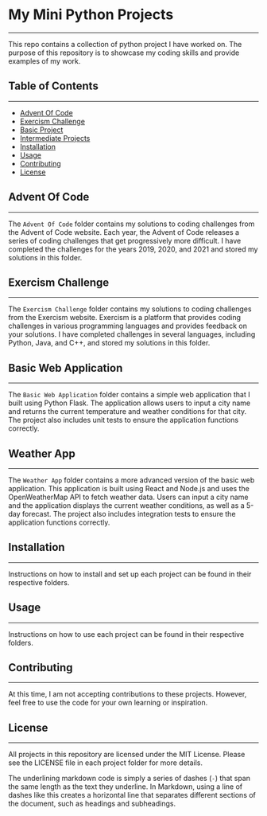 # My Mini Python Projects

---

This repo contains a collection of python project I have worked on. The purpose of this repository is to showcase my coding skills and provide examples of my work.

## Table of Contents

---

- [Advent Of Code](#advent-of-code)
- [Exercism Challenge](#exercism-challenge)
- [Basic Project](#basic-projects)
- [Intermediate Projects](#intermediate-projects)
- [Installation](#installation)
- [Usage](#usage)
- [Contributing](#contributing)
- [License](#license)

## Advent Of Code

---

The `Advent Of Code` folder contains my solutions to coding challenges from the Advent of Code website. Each year, the Advent of Code releases a series of coding challenges that get progressively more difficult. I have completed the challenges for the years 2019, 2020, and 2021 and stored my solutions in this folder.

## Exercism Challenge

---

The `Exercism Challenge` folder contains my solutions to coding challenges from the Exercism website. Exercism is a platform that provides coding challenges in various programming languages and provides feedback on your solutions. I have completed challenges in several languages, including Python, Java, and C++, and stored my solutions in this folder.

## Basic Web Application

---

The `Basic Web Application` folder contains a simple web application that I built using Python Flask. The application allows users to input a city name and returns the current temperature and weather conditions for that city. The project also includes unit tests to ensure the application functions correctly.

## Weather App

---

The `Weather App` folder contains a more advanced version of the basic web application. This application is built using React and Node.js and uses the OpenWeatherMap API to fetch weather data. Users can input a city name and the application displays the current weather conditions, as well as a 5-day forecast. The project also includes integration tests to ensure the application functions correctly.

## Installation

---

Instructions on how to install and set up each project can be found in their respective folders.

## Usage

---

Instructions on how to use each project can be found in their respective folders.

## Contributing

---

At this time, I am not accepting contributions to these projects. However, feel free to use the code for your own learning or inspiration.

## License

---

All projects in this repository are licensed under the MIT License. Please see the LICENSE file in each project folder for more details.

The underlining markdown code is simply a series of dashes (`-`) that span the same length as the text they underline. In Markdown, using a line of dashes like this creates a horizontal line that separates different sections of the document, such as headings and subheadings.

